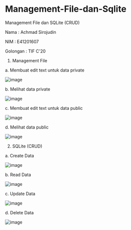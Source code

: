 # Management-File-dan-Sqlite
Management File dan SQLite (CRUD)

Nama : Achmad Sirojudin

NIM : E41201607

Golongan : TIF C'20

1. Management File

a. Membuat edit text untuk data private

![image](https://user-images.githubusercontent.com/80249314/138596086-647bf0ce-bd90-4eae-ba9c-9b7fbfcfaedc.png)

b. Melihat data private

![image](https://user-images.githubusercontent.com/80249314/138596137-48e9fb37-c047-4e3d-9dcd-2f0a56ace6e1.png)

c. Membuat edit text untuk data public

![image](https://user-images.githubusercontent.com/80249314/138596204-4b959373-ee8a-4043-9b5d-4288d88010f0.png)

d. Melihat data public

![image](https://user-images.githubusercontent.com/80249314/138596208-7e13e6fc-5448-4377-9771-b4ab6f2ef8c8.png)

2. SQLite (CRUD)

a. Create Data

![image](https://user-images.githubusercontent.com/80249314/138596403-3559b048-8ad8-494c-b6ff-4bf73409d7c4.png)

b. Read Data

![image](https://user-images.githubusercontent.com/80249314/138596622-d99d9d0a-579e-4e0a-a4e2-425ea9e0b9b9.png)

c. Update Data

![image](https://user-images.githubusercontent.com/80249314/138596647-6db7be09-7c9f-4bca-b7ec-b5c7e54b8c25.png)

d. Delete Data

![image](https://user-images.githubusercontent.com/80249314/138596672-245e6f06-de42-49fc-8dff-8d99157c6468.png)
